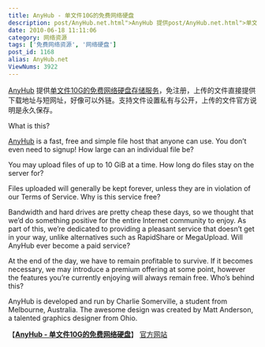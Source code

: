 ```yaml
---
title: AnyHub - 单文件10G的免费网络硬盘
description: post/AnyHub.net.html">AnyHub 提供post/AnyHub.net.html">单文件10G的免费网络硬盘存储服务，免注册，上传的文件直接提供下载地址与短网址，好像可以外链。支持文件设置私有与公开，上传的文件官方说明是永久保存。……
date: 2010-06-18 11:11:06
category: 网络资源
tags: ['免费网络资源', '网络硬盘']
post_id: 1168
alias: AnyHub.net
ViewNums: 3922
---
```


[AnyHub](/blog/anyhubnet) 提供[单文件10G的免费网络硬盘存储服务](/blog/anyhubnet)，免注册，上传的文件直接提供下载地址与短网址，好像可以外链。支持文件设置私有与公开，上传的文件官方说明是永久保存。

What is this?

[AnyHub](/blog/anyhubnet) is a fast, free and simple file host that anyone can use. You don’t even need to signup!
How large can an individual file be?

You may upload files of up to 10 GiB at a time.
How long do files stay on the server for?

Files uploaded will generally be kept forever, unless they are in violation of our Terms of Service.
Why is this service free?

Bandwidth and hard drives are pretty cheap these days, so we thought that we’d do something positive for the entire Internet community to enjoy. As part of this, we’re dedicated to providing a pleasant service that doesn’t get in your way, unlike alternatives such as RapidShare or MegaUpload.
Will AnyHub ever become a paid service?

At the end of the day, we have to remain profitable to survive. If it becomes necessary, we may introduce a premium offering at some point, however the features you’re currently enjoying will always remain free.
Who’s behind this?

AnyHub is developed and run by Charlie Somerville, a student from Melbourne, Australia. The awesome design was created by Matt Anderson, a talented graphics designer from Ohio.

【[**AnyHub - 单文件10G的免费网络硬盘**](/blog/anyhubnet)】
[官方网站](http://anyhub.net/)

